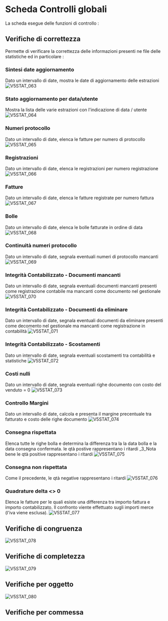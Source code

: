 # Scheda Controlli globali
La scheda esegue delle funzioni di controllo : 
## Verifiche di correttezza
Permette di verificare la correttezza delle informazioni presenti ne file delle statistiche ed in particolare : 

### Sintesi date aggiornamento
Dato un intervallo di date, mostra le date di aggiornamento delle estrazioni
![V5STAT_063](http://doc.smeup.com/immagini/MBDOC_SCH-V5STAT_10/V5STAT_063.png)
### Stato aggiornamento per data/utente
Mostra la lista delle varie estrazioni con l'indicazione di data / utente
![V5STAT_064](http://doc.smeup.com/immagini/MBDOC_SCH-V5STAT_10/V5STAT_064.png)
### Numeri protocollo
Dato un intervallo di date, elenca le fatture per numero di protocollo
![V5STAT_065](http://doc.smeup.com/immagini/MBDOC_SCH-V5STAT_10/V5STAT_065.png)
### Registrazioni
Dato un intervallo di date, elenca le registrazioni per numero registrazione
![V5STAT_066](http://doc.smeup.com/immagini/MBDOC_SCH-V5STAT_10/V5STAT_066.png)
### Fatture
Dato un intervallo di date, elenca le fatture registrate per numero fattura
![V5STAT_067](http://doc.smeup.com/immagini/MBDOC_SCH-V5STAT_10/V5STAT_067.png)
### Bolle
Dato un intervallo di date, elenca le bolle fatturate in ordine di data
![V5STAT_068](http://doc.smeup.com/immagini/MBDOC_SCH-V5STAT_10/V5STAT_068.png)
### Continuità numeri protocollo
Dato un intervallo di date, segnala eventuali numeri di protocollo mancanti
![V5STAT_069](http://doc.smeup.com/immagini/MBDOC_SCH-V5STAT_10/V5STAT_069.png)
### Integrità Contabilizzato - Documenti mancanti
Dato un intervallo di date, segnala eventuali documenti mancanti presenti come registrazione contabile ma mancanti come documento nel gestionale
![V5STAT_070](http://doc.smeup.com/immagini/MBDOC_SCH-V5STAT_10/V5STAT_070.png)
### Integrità Contabilizzato - Documenti da eliminare
Dato un intervallo di date, segnala eventuali documenti da eliminare presenti come decomento nel gestionale ma mancanti come registrazione in contabilità
![V5STAT_071](http://doc.smeup.com/immagini/MBDOC_SCH-V5STAT_10/V5STAT_071.png)
### Integrità Contabilizzato - Scostamenti
Dato un intervallo di date, segnala eventuali scostamenti tra contabilità e statistiche
![V5STAT_072](http://doc.smeup.com/immagini/MBDOC_SCH-V5STAT_10/V5STAT_072.png)
### Costi nulli
Dato un intervallo di date, segnala eventuali righe documento con costo del venduto = 0
![V5STAT_073](http://doc.smeup.com/immagini/MBDOC_SCH-V5STAT_10/V5STAT_073.png)
### Controllo Margini
Dato un intervallo di date, calcola e presenta il margine precentuale tra fatturato e costo delle righe documento
![V5STAT_074](http://doc.smeup.com/immagini/MBDOC_SCH-V5STAT_10/V5STAT_074.png)
### Consegna rispettata
Elenca tutte le righe bolla e determina la differenza tra la la data bolla e la data consegna confermata. le qtà postive rappresentano i ritardi
_3_Nota bene le qtà positive rappresentano i ritardi
![V5STAT_075](http://doc.smeup.com/immagini/MBDOC_SCH-V5STAT_10/V5STAT_075.png)
### Consegna non rispettata
Come il precedente, le qtà negative rappresentano i ritardi
![V5STAT_076](http://doc.smeup.com/immagini/MBDOC_SCH-V5STAT_10/V5STAT_076.png)
### Quadrature delta <> 0
Elenca le fatture per le quali esiste una differenza tra importo fattura e importo contabilizzato. Il confronto viente effettuato sugli importi merce (l'iva viene esclusa).
![V5STAT_077](http://doc.smeup.com/immagini/MBDOC_SCH-V5STAT_10/V5STAT_077.png)
## Verifiche di congruenza
![V5STAT_078](http://doc.smeup.com/immagini/MBDOC_SCH-V5STAT_10/V5STAT_078.png)
## Verifiche di completezza
![V5STAT_079](http://doc.smeup.com/immagini/MBDOC_SCH-V5STAT_10/V5STAT_079.png)
## Verifiche per oggetto
![V5STAT_080](http://doc.smeup.com/immagini/MBDOC_SCH-V5STAT_10/V5STAT_080.png)
## Verifiche per commessa

